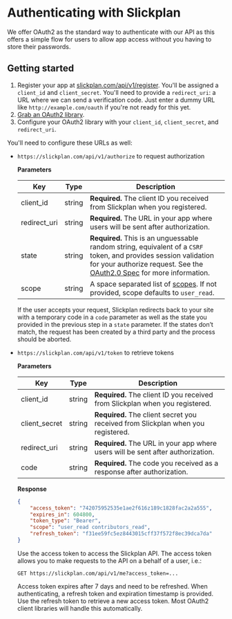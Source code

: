 # Authenticating with Slickplan

We offer OAuth2 as the standard way to authenticate with our API as this offers a simple flow for users to allow app access without you having to store their passwords.

## Getting started

1. Register your app at [slickplan.com/api/v1/register](https://slickplan.com/api/v1/register).
  You'll be assigned a `client_id` and `client_secret`. You'll need to provide a `redirect_uri`: a URL where we can send a verification code. Just enter a dummy URL like `http://example.com/oauth` if you're not ready for this yet.
2. [Grab an OAuth2 library](http://oauth.net/code/).
3. Configure your OAuth2 library with your `client_id`, `client_secret`, and `redirect_uri`.

  You'll need to configure these URLs as well:
  * `https://slickplan.com/api/v1/authorize` to request authorization
    
    **Parameters**
    
    Key | Type | Description
    --- | --- | ---
    client_id | string | **Required.** The client ID you received from Slickplan when you registered.
    redirect_uri | string | **Required.** The URL in your app where users will be sent after authorization.
    state | string | **Required.** This is an unguessable random string, equivalent of a `CSRF` token, and provides session validation for your authorize request. See the [OAuth2.0 Spec](http://tools.ietf.org/html/rfc6749#section-4.1.1) for more information.
    scope | string | A space separated list of [scopes](./scopes.md). If not provided, scope defaults to `user_read`.
    
    If the user accepts your request, Slickplan redirects back to your site with a temporary code in a `code` parameter as well as the state you provided in the previous step in a `state` parameter. If the states don’t match, the request has been created by a third party and the process should be aborted.

  * `https://slickplan.com/api/v1/token` to retrieve tokens
    
    **Parameters**
    
    Key | Type | Description
    --- | --- | ---
    client_id | string | **Required.** The client ID you received from Slickplan when you registered.
    client_secret | string | **Required.** The client secret you received from Slickplan when you registered.
    redirect_uri | string | **Required.** The URL in your app where users will be sent after authorization.
    code | string | **Required.** The code you received as a response after authorization.
    
    **Response**
    
    ``` json
    {
        "access_token": "742075952535e1ae2f616z189c1828fac2a2a555",
        "expires_in": 604800,
        "token_type": "Bearer",
        "scope": "user_read contributors_read",
        "refresh_token": "f31ee59fc5ez8443015cff37f572f8ec39dca7da"
    }
    ```

    Use the access token to access the Slickplan API. The access token allows you to make requests to the API on a behalf of a user, i.e.:

    `GET https://slickplan.com/api/v1/me?access_token=...`
    
    Access token expires after 7 days and need to be refreshed. When authenticating, a refresh token and expiration timestamp is provided. Use the refresh token to retrieve a new access token. Most OAuth2 client libraries will handle this automatically.